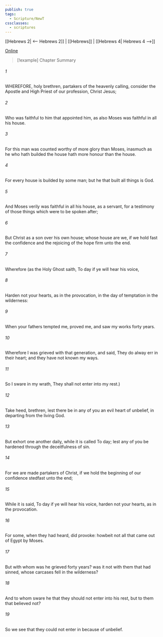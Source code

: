 ```yaml
---
publish: true
tags:
  - Scripture/NewT
cssclasses:
  - scriptures
---
```

[[Hebrews 2| <-- Hebrews 2]] | [[Hebrews]] | [[Hebrews 4| Hebrews 4 -->]]

[Online](https://churchofjesuschrist.org/study/scriptures/nt/heb/3?lang=eng)

>[!example] Chapter Summary
>
###### 1
WHEREFORE, holy brethren, partakers of the heavenly calling, consider the Apostle and High Priest of our profession, Christ Jesus;
###### 2
Who was faithful to him that appointed him, as also Moses was faithful in all his house.
###### 3
For this man was counted worthy of more glory than Moses, inasmuch as he who hath builded the house hath more honour than the house.
###### 4
For every house is builded by some man; but he that built all things is God.
###### 5
And Moses verily was faithful in all his house, as a servant, for a testimony of those things which were to be spoken after;
###### 6
But Christ as a son over his own house; whose house are we, if we hold fast the confidence and the rejoicing of the hope firm unto the end.
###### 7
Wherefore (as the Holy Ghost saith, To day if ye will hear his voice,
###### 8
Harden not your hearts, as in the provocation, in the day of temptation in the wilderness:
###### 9
When your fathers tempted me, proved me, and saw my works forty years.
###### 10
Wherefore I was grieved with that generation, and said, They do alway err in their heart; and they have not known my ways.
###### 11
So I sware in my wrath, They shall not enter into my rest.)
###### 12
Take heed, brethren, lest there be in any of you an evil heart of unbelief, in departing from the living God.
###### 13
But exhort one another daily, while it is called To day; lest any of you be hardened through the deceitfulness of sin.
###### 14
For we are made partakers of Christ, if we hold the beginning of our confidence stedfast unto the end;
###### 15
While it is said, To day if ye will hear his voice, harden not your hearts, as in the provocation.
###### 16
For some, when they had heard, did provoke: howbeit not all that came out of Egypt by Moses.
###### 17
But with whom was he grieved forty years? was it not with them that had sinned, whose carcases fell in the wilderness?
###### 18
And to whom sware he that they should not enter into his rest, but to them that believed not?
###### 19
So we see that they could not enter in because of unbelief.



